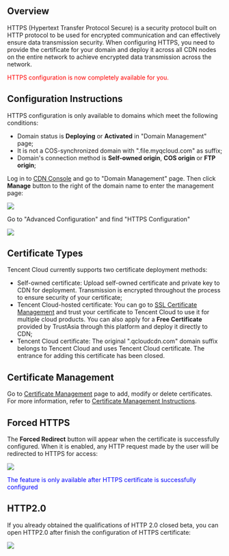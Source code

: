 ## Overview
HTTPS (Hypertext Transfer Protocol Secure) is a security protocol built on HTTP protocol to be used for encrypted communication and can effectively ensure data transmission security. When configuring HTTPS, you need to provide the certificate for your domain and deploy it across all CDN nodes on the entire network to achieve encrypted data transmission across the network.

<font color="red">HTTPS configuration is now completely available for you.</font>

## Configuration Instructions

HTTPS configuration is only available to domains which meet the following conditions:

- Domain status is **Deploying** or **Activated** in "Domain Management" page;
- It is not a COS-synchronized domain with ".file.myqcloud.com" as suffix;
- Domain's connection method is **Self-owned origin**, **COS origin** or **FTP origin**;

Log in to [CDN Console](https://console.qcloud.com/cdn) and go to "Domain Management" page. Then click **Manage** button to the right of the domain name to enter the management page:

![](https://mc.qcloudimg.com/static/img/f92d2ef7e4be2b69185ab43228f025ef/1.png)

Go to "Advanced Configuration" and find "HTTPS Configuration"

![](https://mc.qcloudimg.com/static/img/df38d5d35b266e96c99f4ab67732cfd8/2.png)

## Certificate Types

Tencent Cloud currently supports two certificate deployment methods:

- Self-owned certificate: Upload self-owned certificate and private key to CDN for deployment. Transmission is encrypted throughout the process to ensure security of your certificate;
- Tencent Cloud-hosted certificate: You can go to [SSL Certificate Management](https://console.qcloud.com/ssl) and trust your certificate to Tencent Cloud to use it for multiple cloud products. You can also apply for a **Free Certificate** provided by TrustAsia through this platform and deploy it directly to CDN;
- Tencent Cloud certificate: The original ".qcloudcdn.com" domain suffix belongs to Tencent Cloud and uses Tencent Cloud certificate. The entrance for adding this certificate has been closed.

## Certificate Management

Go to [Certificate Management](https://console.qcloud.com/cdn/tools/certificate) page to add, modify or delete certificates. For more information, refer to [Certificate Management Instructions](https://www.qcloud.com/doc/product/228/6303).


## Forced HTTPS

The **Forced Redirect** button will appear when the certificate is successfully configured. When it is enabled, any HTTP request made by the user will be redirected to HTTPS for access:

![](https://mc.qcloudimg.com/static/img/22b01df16d9b4d50397b612b60252cfa/3.png)

<font color="blue">The feature is only available after HTTPS certificate is successfully configured</font>

## HTTP2.0

If you already obtained the qualifications of HTTP 2.0 closed beta,  you can open HTTP2.0 after finish the configuration of HTTPS certificate:

![](https://mc.qcloudimg.com/static/img/72d122326ad99bb23f1ba66690bae91c/4.png)

